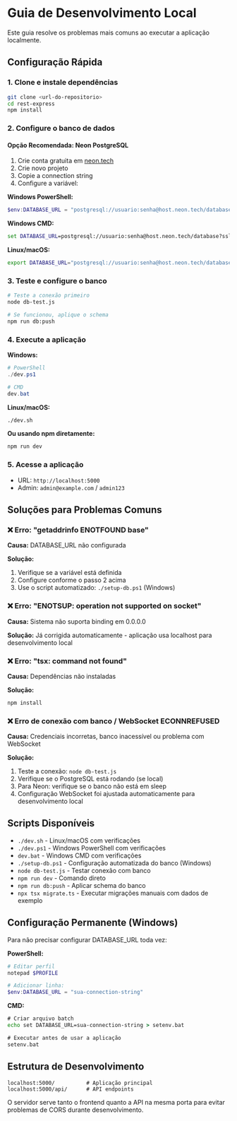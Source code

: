 # Guia de Desenvolvimento Local

Este guia resolve os problemas mais comuns ao executar a aplicação localmente.

## Configuração Rápida

### 1. Clone e instale dependências
```bash
git clone <url-do-repositorio>
cd rest-express
npm install
```

### 2. Configure o banco de dados

#### Opção Recomendada: Neon PostgreSQL
1. Crie conta gratuita em [neon.tech](https://neon.tech)
2. Crie novo projeto
3. Copie a connection string
4. Configure a variável:

**Windows PowerShell:**
```powershell
$env:DATABASE_URL = "postgresql://usuario:senha@host.neon.tech/database?sslmode=require"
```

**Windows CMD:**
```cmd
set DATABASE_URL=postgresql://usuario:senha@host.neon.tech/database?sslmode=require
```

**Linux/macOS:**
```bash
export DATABASE_URL="postgresql://usuario:senha@host.neon.tech/database?sslmode=require"
```

### 3. Teste e configure o banco
```bash
# Teste a conexão primeiro
node db-test.js

# Se funcionou, aplique o schema
npm run db:push
```

### 4. Execute a aplicação

**Windows:**
```powershell
# PowerShell
./dev.ps1

# CMD
dev.bat
```

**Linux/macOS:**
```bash
./dev.sh
```

**Ou usando npm diretamente:**
```bash
npm run dev
```

### 5. Acesse a aplicação
- URL: `http://localhost:5000`
- Admin: `admin@example.com` / `admin123`

## Soluções para Problemas Comuns

### ❌ Erro: "getaddrinfo ENOTFOUND base"
**Causa:** DATABASE_URL não configurada

**Solução:**
1. Verifique se a variável está definida
2. Configure conforme o passo 2 acima
3. Use o script automatizado: `./setup-db.ps1` (Windows)

### ❌ Erro: "ENOTSUP: operation not supported on socket"
**Causa:** Sistema não suporta binding em 0.0.0.0

**Solução:** Já corrigida automaticamente - aplicação usa localhost para desenvolvimento local

### ❌ Erro: "tsx: command not found"
**Causa:** Dependências não instaladas

**Solução:**
```bash
npm install
```

### ❌ Erro de conexão com banco / WebSocket ECONNREFUSED
**Causa:** Credenciais incorretas, banco inacessível ou problema com WebSocket

**Solução:**
1. Teste a conexão: `node db-test.js`
2. Verifique se o PostgreSQL está rodando (se local)
3. Para Neon: verifique se o banco não está em sleep
4. Configuração WebSocket foi ajustada automaticamente para desenvolvimento local

## Scripts Disponíveis

- `./dev.sh` - Linux/macOS com verificações
- `./dev.ps1` - Windows PowerShell com verificações  
- `dev.bat` - Windows CMD com verificações
- `./setup-db.ps1` - Configuração automatizada do banco (Windows)
- `node db-test.js` - Testar conexão com banco
- `npm run dev` - Comando direto
- `npm run db:push` - Aplicar schema do banco
- `npx tsx migrate.ts` - Executar migrações manuais com dados de exemplo

## Configuração Permanente (Windows)

Para não precisar configurar DATABASE_URL toda vez:

**PowerShell:**
```powershell
# Editar perfil
notepad $PROFILE

# Adicionar linha:
$env:DATABASE_URL = "sua-connection-string"
```

**CMD:**
```cmd
# Criar arquivo batch
echo set DATABASE_URL=sua-connection-string > setenv.bat

# Executar antes de usar a aplicação
setenv.bat
```

## Estrutura de Desenvolvimento

```
localhost:5000/          # Aplicação principal
localhost:5000/api/      # API endpoints
```

O servidor serve tanto o frontend quanto a API na mesma porta para evitar problemas de CORS durante desenvolvimento.